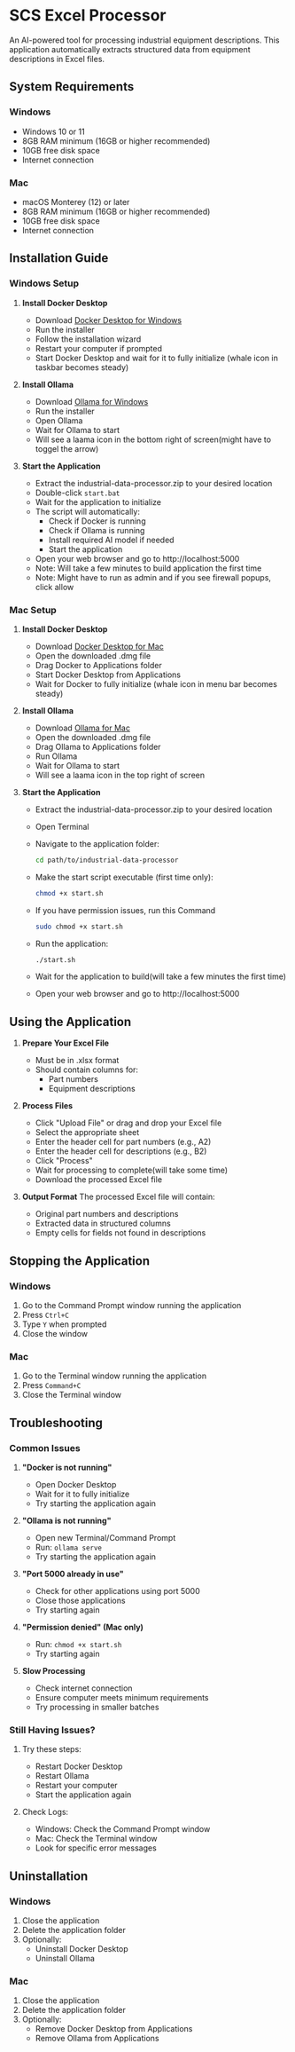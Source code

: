 # SCS Excel Processor

An AI-powered tool for processing industrial equipment descriptions. This application automatically extracts structured data from equipment descriptions in Excel files.

## System Requirements

### Windows
- Windows 10 or 11
- 8GB RAM minimum (16GB or higher recommended)
- 10GB free disk space
- Internet connection

### Mac
- macOS Monterey (12) or later
- 8GB RAM minimum (16GB or higher recommended)
- 10GB free disk space
- Internet connection

## Installation Guide

### Windows Setup

1. **Install Docker Desktop**
   - Download [Docker Desktop for Windows](https://www.docker.com/products/docker-desktop/)
   - Run the installer
   - Follow the installation wizard
   - Restart your computer if prompted
   - Start Docker Desktop and wait for it to fully initialize (whale icon in taskbar becomes steady)

2. **Install Ollama**
   - Download [Ollama for Windows](https://ollama.ai/)
   - Run the installer
   - Open Ollama
   - Wait for Ollama to start
   - Will see a laama icon in the bottom right of screen(might have to toggel the arrow)

3. **Start the Application**
   - Extract the industrial-data-processor.zip to your desired location
   - Double-click `start.bat`
   - Wait for the application to initialize
   - The script will automatically:
     - Check if Docker is running
     - Check if Ollama is running
     - Install required AI model if needed
     - Start the application
   - Open your web browser and go to http://localhost:5000
   - Note: Will take a few minutes to build application the first time
   - Note: Might have to run as admin and if you see firewall popups, click allow

### Mac Setup

1. **Install Docker Desktop**
   - Download [Docker Desktop for Mac](https://www.docker.com/products/docker-desktop/)
   - Open the downloaded .dmg file
   - Drag Docker to Applications folder
   - Start Docker Desktop from Applications
   - Wait for Docker to fully initialize (whale icon in menu bar becomes steady)

2. **Install Ollama**
   - Download [Ollama for Mac](https://ollama.ai/)
   - Open the downloaded .dmg file
   - Drag Ollama to Applications folder
   - Run Ollama
   - Wait for Ollama to start
   - Will see a laama icon in the top right of screen



3. **Start the Application**
   - Extract the industrial-data-processor.zip to your desired location
   - Open Terminal
   - Navigate to the application folder:
     ```zsh
     cd path/to/industrial-data-processor
     ```
   - Make the start script executable (first time only):
     ```zsh
     chmod +x start.sh
     ```
   - If you have permission issues, run this Command
      ```zsh
     sudo chmod +x start.sh
     ```
   - Run the application:
     ```zsh
     ./start.sh
     ```

   - Wait for the application to build(will take a few minutes the first time)
   - Open your web browser and go to http://localhost:5000
## Using the Application

1. **Prepare Your Excel File**
   - Must be in .xlsx format
   - Should contain columns for:
     - Part numbers
     - Equipment descriptions

2. **Process Files**
   - Click "Upload File" or drag and drop your Excel file
   - Select the appropriate sheet
   - Enter the header cell for part numbers (e.g., A2)
   - Enter the header cell for descriptions (e.g., B2)
   - Click "Process"
   - Wait for processing to complete(will take some time)
   - Download the processed Excel file

3. **Output Format**
   The processed Excel file will contain:
   - Original part numbers and descriptions
   - Extracted data in structured columns
   - Empty cells for fields not found in descriptions

## Stopping the Application

### Windows
1. Go to the Command Prompt window running the application
2. Press `Ctrl+C`
3. Type `Y` when prompted
4. Close the window

### Mac
1. Go to the Terminal window running the application
2. Press `Command+C`
3. Close the Terminal window

## Troubleshooting

### Common Issues

1. **"Docker is not running"**
   - Open Docker Desktop
   - Wait for it to fully initialize
   - Try starting the application again

2. **"Ollama is not running"**
   - Open new Terminal/Command Prompt
   - Run: `ollama serve`
   - Try starting the application again

3. **"Port 5000 already in use"**
   - Check for other applications using port 5000
   - Close those applications
   - Try starting again

4. **"Permission denied" (Mac only)**
   - Run: `chmod +x start.sh`
   - Try starting again

5. **Slow Processing**
   - Check internet connection
   - Ensure computer meets minimum requirements
   - Try processing in smaller batches

### Still Having Issues?

1. Try these steps:
   - Restart Docker Desktop
   - Restart Ollama
   - Restart your computer
   - Start the application again

2. Check Logs:
   - Windows: Check the Command Prompt window
   - Mac: Check the Terminal window
   - Look for specific error messages

## Uninstallation

### Windows
1. Close the application
2. Delete the application folder
3. Optionally:
   - Uninstall Docker Desktop
   - Uninstall Ollama

### Mac
1. Close the application
2. Delete the application folder
3. Optionally:
   - Remove Docker Desktop from Applications
   - Remove Ollama from Applications


